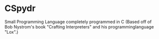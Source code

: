 # CSpydr
Small Programming Language completely programmed in C
(Based off of Bob Nystrom's book "Crafting Interpreters" and his programminglanguage "Lox".)
